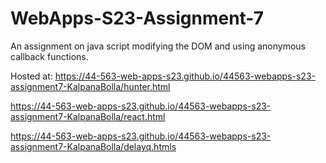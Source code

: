 # WebApps-S23-Assignment-7
An assignment on java script modifying the DOM and using anonymous callback functions.

Hosted at:
https://44-563-web-apps-s23.github.io/44563-webapps-s23-assignment7-KalpanaBolla/hunter.html

https://44-563-web-apps-s23.github.io/44563-webapps-s23-assignment7-KalpanaBolla/react.html

https://44-563-web-apps-s23.github.io/44563-webapps-s23-assignment7-KalpanaBolla/delayq.htmls